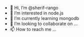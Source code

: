 - 👋 Hi, I’m @sherif-rango
- 👀 I’m interested in node.js
- 🌱 I’m currently learning mongodb
- 💞️ I’m looking to collaborate on ...
- 📫 How to reach me ...

<!---
sherif-rango/sherif-rango is a ✨ special ✨ repository because its `README.md` (this file) appears on your GitHub profile.
You can click the Preview link to take a look at your changes.
--->
